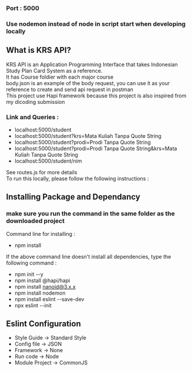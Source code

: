 ### Port : 5000
### Use nodemon instead of node in script start when developing locally

## What is KRS API? 
KRS API is an Application Programming Interface that takes Indonesian Study Plan Card System as a reference. <br/>
It has Course foldier with each major course<br/>
body.json is an example of the body request, you can use it as your reference to create and send api request in postman <br/>
This project use Hapi framework because this project is also inspired from my dicoding submission <br/>

### Link and Queries : 
- localhost:5000/student
- localhost:5000/student?krs=Mata Kuliah Tanpa Quote String
- localhost:5000/student?prodi=Prodi Tanpa Quote String
- localhost:5000/student?prodi=Prodi Tanpa Quote String&krs=Mata Kuliah Tanpa Quote String
- localhost:5000/student/nim <br/>

See routes.js for more details
<br/>
To run this locally, please follow the following instructions : 

## Installing Package and Dependancy
### make sure you run the command in the same folder as the downloaded project
Command line for installing : 
- npm install

If the above command line doesn't install all dependencies, type the following command :
- npm init --y
- npm install @hapi/hapi
- npm install nanoid@3.x.x
- npm install nodemon
- npm install eslint --save-dev
- npx eslint --init

## Eslint Configuration 
- Style Guide -> Standard Style
- Config file -> JSON
- Framework -> None
- Run code -> Node
- Module Project -> CommonJS
